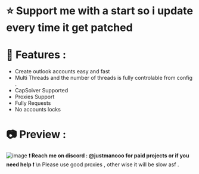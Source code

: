 # ⭐ Support me with a start so i update every time it get patched
# 🚀 Features : 
- Create outlook accounts easy and fast
- Multi Threads and the number of threads is fully controlable from config . 
- CapSolver Supported
- Proxies Support 
- Fully Requests 
- No accounts locks 


# 📷 Preview :
![image](https://github.com/Exploited7/outlook-account-creator/assets/143853197/9c56f593-0934-4732-8acc-4f302fa64181)
**❗ Reach me on discord : @justmanooo for paid projects or if you need help ❗** \n Please use good proxies , other wise it will be slow asf .

